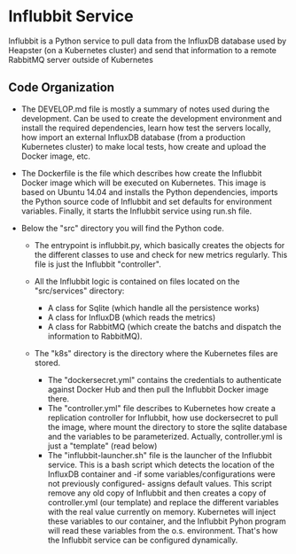 # Influbbit Service

Influbbit is a Python service to pull data from the InfluxDB database used by Heapster (on a Kubernetes cluster)
and send that information to a remote RabbitMQ server outside of Kubernetes

## Code Organization

* The DEVELOP.md file is mostly a summary of notes used during the development. Can be used to create the development environment and install the required dependencies, learn how test the servers locally, how import an external InfluxDB database (from a production Kubernetes cluster) to make local tests, how create and upload the Docker image, etc.

* The Dockerfile is the file which describes how create the Influbbit Docker image which will be executed on Kubernetes. This image is based on Ubuntu 14.04 and installs the Python dependencies, imports the Python source code of Influbbit and set defaults for environment variables. Finally, it starts the Influbbit service using run.sh file.

* Below the "src" directory you will find the Python code.

  * The entrypoint is influbbit.py, which basically creates the objects for the different classes to use and check for new metrics regularly. This file is just the Influbbit "controller".
  * All the Influbbit logic is contained on files located on the "src/services" directory: 
    * A class for Sqlite (which handle all the persistence works)
    * A class for InfluxDB (which reads the metrics)
    * A class for RabbitMQ (which create the batchs and dispatch the information to RabbitMQ).

  * The "k8s" directory is the directory where the Kubernetes files are stored.
    * The "dockersecret.yml" contains the credentials to authenticate against Docker Hub and then pull the Influbbit Docker image there. 
    * The "controller.yml" file describes to Kubernetes how create a replication controller for Influbbit, how use dockersecret to pull the image, where mount the directory to store the sqlite database and the variables to be parameterized. Actually, controller.yml is just a "template" (read below)
    * The "influbbit-launcher.sh" file is the launcher of the Influbbit service. This is a bash script which detects the location of the InfluxDB container and -if some variables/configurations were not previously configured- assigns default values. This script remove any old copy of Influbbit and then creates a copy of controller.yml (our template) and replace the different variables with the real value currently on memory. Kubernetes will inject these variables to our container, and the Influbbit Pyhon program will read these variables from the o.s. environment. That's how the Influbbit service can be configured dynamically.
